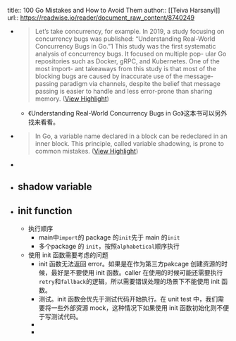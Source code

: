title:: 100 Go Mistakes and How to Avoid Them
author:: [[Teiva Harsanyi]]
url:: https://readwise.io/reader/document_raw_content/8740249

- > Let’s take concurrency, for example. In 2019, a study focusing on concurrency
  bugs was published: “Understanding Real-World Concurrency Bugs in Go.”1 This
  study was the first systematic analysis of concurrency bugs. It focused on multiple pop-
  ular Go repositories such as Docker, gRPC, and Kubernetes. One of the most import-
  ant takeaways from this study is that most of the blocking bugs are caused by
  inaccurate use of the message-passing paradigm via channels, despite the belief that
  message passing is easier to handle and less error-prone than sharing memory. ([View Highlight](https://read.readwise.io/read/01gnw1xcnmqy3aqqyxtwynjhpd))
	- 《Understanding Real-World Concurrency Bugs in Go》这本书可以另外找来看看。
- > In Go, a variable
  name declared in a block can be redeclared in an inner block. This principle,
  called variable shadowing, is prone to common mistakes. ([View Highlight](https://read.readwise.io/read/01gny2hzraxd9pz0r90xt7rb9c))
-
- ## shadow variable
- ## init function
	- 执行顺序
		- main中`import`的 package 的`init`先于 main 的`init`
		- 多个package 的 `init`，按照`alphabetical`顺序执行
	- 使用 init 函数需要考虑的问题
		- init 函数无法返回 error。如果是在作为第三方pakcage 创建资源的时候，最好是不要使用 init 函数。caller 在使用的时候可能还需要执行`retry`和`fallback`的逻辑，所以需要错误处理的场景下不能使用 init 函数。
		- 测试。init 函数会优先于测试代码开始执行。在 unit test 中，我们需要将一些外部资源 mock，这种情况下如果使用 init 函数初始化则不便于写测试代码。
		-
		-